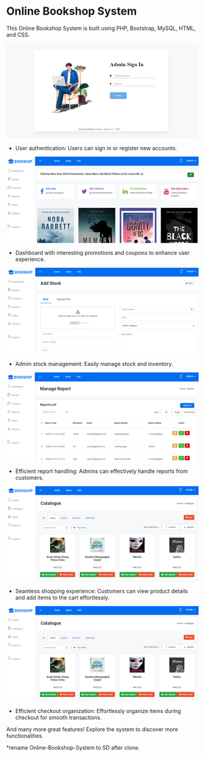 # Online Bookshop System

This Online Bookshop System is built using PHP, Bootstrap, MySQL, HTML, and CSS.

![User sign in or register](images/readMe/signInAdmin.png)

- User authentication: Users can sign in or register new accounts.

![Dashboard with promotions](images/readMe/dashboard.png)

- Dashboard with interesting promotions and coupons to enhance user experience.

![Admin stock management](images/readMe/addStockAdmin.png)

- Admin stock management: Easily manage stock and inventory.

![Effective customer report handling](images/readMe/reportAdmin.png)

- Efficient report handling: Admins can effectively handle reports from customers.

![Customer shopping experience](images/readMe/catalogueCust.png)

- Seamless shopping experience: Customers can view product details and add items to the cart effortlessly.

![Efficient checkout organization](images/readMe/catalogueCust.png)

- Efficient checkout organization: Effortlessly organize items during checkout for smooth transactions.

And many more great features! Explore the system to discover more functionalities.

*rename Online-Bookshop-System to SD after clone.
